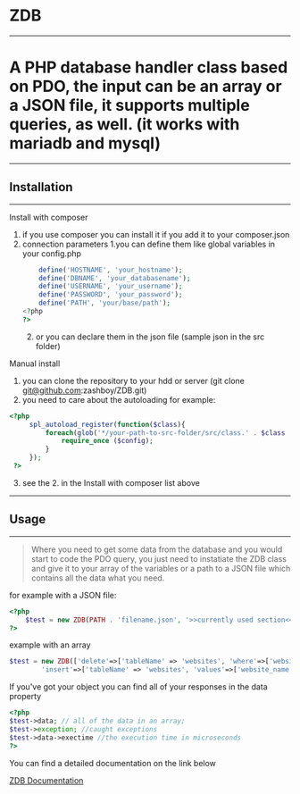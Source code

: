 # ZDB
---
	
# A PHP database handler class based on PDO, the input can be an array or a JSON file, it supports multiple queries, as well. (it works with mariadb and mysql)
---
## Installation
---
Install with composer
1. if you use composer you can install it if you add it to your composer.json 
2. connection parameters
	1.you can define them like global variables in your config.php
	```PHP
		define('HOSTNAME', 'your_hostname');
		define('DBNAME', 'your_databasename');
		define('USERNAME', 'your_username');
		define('PASSWORD', 'your_password');
		define('PATH', 'your/base/path');
	<?php
	?>
	``` 
	2. or you can declare them in the json file (sample json in the src folder)
   
Manual install
1. you can clone the repository to your hdd or server (git clone git@github.com:zashboy/ZDB.git)
2.  you need to care about the autoloading for example:
   ```PHP
   <?php
		spl_autoload_register(function($class){
            foreach(glob('*/your-path-to-src-folder/src/class.' . $class . '.php') as $config){
                require_once ($config);
            }
		});
	?>
   ```
3.	see the 2. in the Install with composer list above
---
## Usage 
---
>Where you need to get some data from the database and you would start to code the PDO query, you just need to instatiate the ZDB class and give it to your array of the variables or a path to a JSON file which contains all the data what you need.

for example with a JSON file:
```PHP
<?php
	$test = new ZDB(PATH . 'filename.json', '>>currently used section<<', ['getPages' => ['select-1' => ['where' => ['name' => 'disclaimer']]]]);
?>
```
example with an array
```PHP
$test = new ZDB(['delete'=>['tableName' => 'websites', 'where'=>['website_id'=>1]],
        'insert'=>['tableName' => 'websites', 'values'=>['website_name'=>'jsdkjsakfsa','server_name'=>'dasdadasfas','creation_date'=>'1980-11-23']]]);
```	
If you've got your object you can find all of your responses in the data property
```PHP
<?php
$test->data; // all of the data in an array;
$test->exception; //caught exceptions
$test->data->exectime //the execution time in microseconds
?>
```
You can find a detailed documentation on the link below

[ZDB Documentation](https://www.zashboy.com/zdb "ZDB Documentation")

	